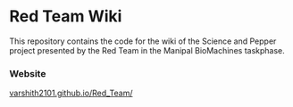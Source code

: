 # Red Team Wiki

This repository contains the code for the wiki of the Science and Pepper project presented by the Red Team in the Manipal BioMachines taskphase.

### Website

[varshith2101.github.io/Red_Team/](https://varshith2101.github.io/Red_Team/)
